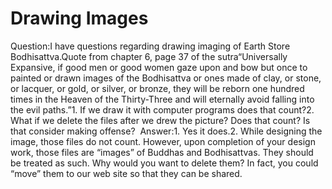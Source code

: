 # Drawing Images

Question:​I have questions regarding drawing imaging of Earth Store Bodhisattva.Quote from chapter 6, page 37 of the sutra“Universally Expansive, if good men or good women gaze upon and bow but once to painted or drawn images of the Bodhisattva or ones made of clay, or stone, or lacquer, or gold, or silver, or bronze, they will be reborn one hundred times in the Heaven of the Thirty-Three and will eternally avoid falling into the evil paths.”1. If we draw it with computer programs does that count?​2. What if we delete the files after we drew the picture? Does that count? Is that consider making offense?       Answer:​1. Yes it does.​2. While designing the image, those files do not count. However, upon completion of your design work, those files are “images” of Buddhas and Bodhisattvas. They should be treated as such. Why would you want to delete them? In fact, you could “move” them to our web site so that they can be shared.